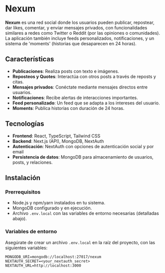 # Nexum

**Nexum** es una red social donde los usuarios pueden publicar, repostear, dar likes, comentar, y enviar mensajes privados, con funcionalidades similares a redes como Twitter o Reddit (por las opiniones o comunidades). La aplicación también incluye feeds personalizados, notificaciones, y un sistema de 'moments' (historias que desaparecen en 24 horas). 

## Características

- **Publicaciones**: Realiza posts con texto e imágenes.
- **Reposteos y Quotes**: Interactúa con otros posts a través de reposts y citas.
- **Mensajes privados**: Conéctate mediante mensajes directos entre usuarios.
- **Notificaciones**: Recibe alertas de interacciones importantes.
- **Feed personalizado**: Un feed que se adapta a los intereses del usuario.
- **Moments**: Publica historias con duración de 24 horas.

## Tecnologías

- **Frontend**: React, TypeScript, Tailwind CSS
- **Backend**: Next.js (API), MongoDB, NextAuth
- **Autenticación**: NextAuth con opciones de autenticación social y por email
- **Persistencia de datos**: MongoDB para almacenamiento de usuarios, posts, y relaciones.

## Instalación

### Prerrequisitos

- Node.js y npm/yarn instalados en tu sistema.
- MongoDB configurado y en ejecución.
- Archivo `.env.local` con las variables de entorno necesarias (detalladas abajo).

### Variables de entorno

Asegúrate de crear un archivo `.env.local` en la raíz del proyecto, con las siguientes variables:

```plaintext
MONGODB_URI=mongodb://localhost:27017/nexum
NEXTAUTH_SECRET=<your_nextauth_secret>
NEXTAUTH_URL=http://localhost:3000
```